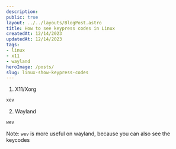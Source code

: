 ```yaml
---
description:
public: true
layout: ../../layouts/BlogPost.astro
title: How to see keypress codes in Linux
createdAt: 12/14/2023
updatedAt: 12/14/2023
tags:
- linux
- x11
- wayland
heroImage: /posts/
slug: linux-show-keypress-codes
---
```


1. X11/Xorg

```bash
xev
```

2. Wayland

```bash
wev
```

Note:
`wev` is more useful on wayland, because you can also see the keycodes
